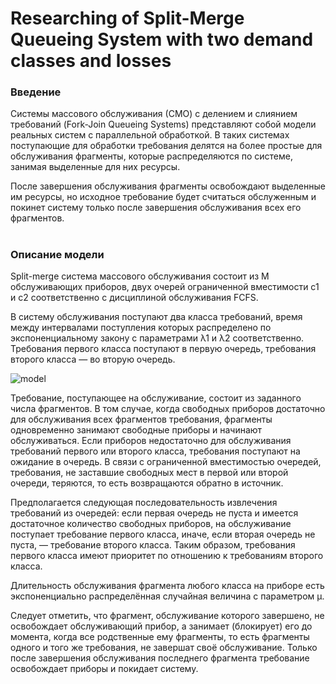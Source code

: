 Researching of Split-Merge Queueing System with two demand classes and losses 
======

### Введение
Системы массового обслуживания (СМО) с 
делением и слиянием требований (Fork-Join Queueing Systems) 
представляют собой модели реальных систем с параллельной обработкой. 
В таких системах поступающие для обработки требования делятся на более 
простые для обслуживания фрагменты, которые распределяются по системе, 
занимая выделенные для них ресурсы. 

После завершения обслуживания фрагменты 
освобождают выделенные им ресурсы, но исходное требование будет считаться 
обслуженным и покинет систему только после завершения обслуживания всех 
его фрагментов.

# 

### Описание модели
Split-merge система массового обслуживания состоит из M обслуживающих
приборов, двух очерей ограниченной вместимости c1 и c2 
соответственно с дисциплиной обслуживания FCFS. 

В систему обслуживания поступают два класса требований, 
время между интервалами поступления которых распределено по 
экспоненциальному закону с параметрами &#955;1 и &#955;2 соответственно. 
Требования первого класса поступают в первую очередь, 
требования второго класса — во вторую очередь.

![model](https://github.com/ViktoriaGurkova/Split-Merge-Queueing-System/raw/master/img/model.png)

Требование, поступающее на обслуживание, состоит из заданного 
числа фрагментов. В том случае, когда свободных приборов достаточно 
для обслуживания всех фрагментов требования, фрагменты 
одновременно занимают свободные приборы и начинают 
обслуживаться. Если приборов недостаточно для обслуживания 
требований первого или второго класса, требования поступают 
на ожидание в очередь. В связи с ограниченной вместимостью 
очередей, требования, не заставшие свободных мест в первой 
или второй очереди, теряются, то есть возвращаются обратно 
в источник. 

Предполагается следующая последовательность извлечения требований 
из очередей: если первая очередь не пуста и имеется достаточное 
количество свободных приборов, на обслуживание поступает 
требование первого класса, иначе, если вторая очередь не пуста, — 
требование второго класса. Таким образом, требования первого 
класса имеют приоритет по отношению к требованиям второго класса.

Длительность обслуживания фрагмента любого класса на приборе есть 
экспоненциально распределённая случайная величина с параметром 	&#956;.

Следует отметить, что фрагмент, обслуживание которого завершено, 
не освобождает обслуживающий прибор, а занимает (блокирует) его 
до момента, когда все родственные ему фрагменты, то есть фрагменты
одного и того же требования, не завершат своё обслуживание. 
Только после завершения обслуживания последнего фрагмента 
требование освобождает приборы и покидает систему.
